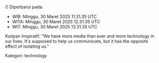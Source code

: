 ⏰ Diperbarui pada:
- WIB: Minggu, 30 Maret 2025 11.31.35 UTC
- WITA: Minggu, 30 Maret 2025 12.31.35 UTC
- WIT: Minggu, 30 Maret 2025 13.31.35 UTC

Kutipan Inspiratif:
"We have more media than ever and more technology in our lives. It's supposed to help us communicate, but it has the opposite effect of isolating us."


Kategori: technology

